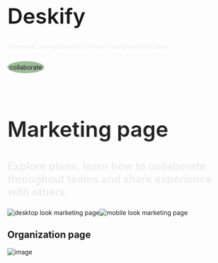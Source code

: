 <h1 style="font-weight: 600; font-size: 3rem;">Deskify</h1>
<p style="font-size: 12px; color: #ececec">Collaborate, manage projects, and reach new productivity peaks.</p>

<div style="display: flex; align-items: center; gap: 0.5rem; padding-bottom: 1rem">
  <p style="padding: 0.3rem; background-color: #9DBC98; border-radius: 50%">collaborate</p>
</div>
<h2 style="font-weight: 600; font-size: 3rem; color: #242424">Marketing page</h2>
<p style="font-weight: 600; font-size: 1.5rem; color: #ececec">Explore plans, learn how to collaborate throughout teams and share experience with others.</p>
<div style="display: flex;">
  <img src="https://github.com/DemaPy/Deskify/assets/80632445/c3e0f323-d1dd-4a7e-b677-ee1d1e25c0b7" alt="desktop look marketing page" />
  <img src="https://github.com/DemaPy/Deskify/assets/80632445/5521af81-2528-42cd-8f1c-39adb3236a6a" alt="mobile look marketing page"/>
</div>

## Organization page
![image](https://github.com/DemaPy/Deskify/assets/80632445/6a72252d-408e-4a10-903b-df8979178e3d)
